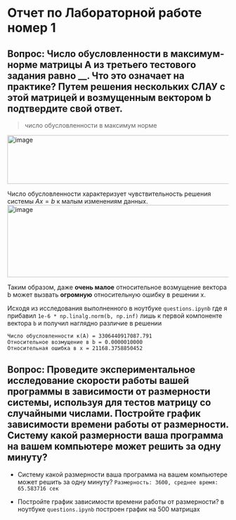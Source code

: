 # Отчет по Лабораторной работе номер 1

## Вопрос: Число обусловленности в максимум-норме матрицы A из третьего тестового задания равно __. Что это означает на практике? Путем решения нескольких СЛАУ с этой матрицей и возмущенным вектором b подтвердите свой ответ.
>число обусловленности в максимум норме 
<img width="913" height="111" alt="image" src="https://github.com/user-attachments/assets/c39bceef-51a3-43f8-bb2e-6d6c9ca59153" />


Число обусловленности характеризует чувствительность решения системы $Ax=b$ к малым изменениям данных.
<img width="1246" height="165" alt="image" src="https://github.com/user-attachments/assets/6773771b-b444-4a9c-a7d7-36814ea6a550" />

Таким образом, даже **очень малое** относительное возмущение вектора b может вызвать **огромную** относительную ошибку в решении x.

Исходя из исследования выполненного в ноутбуке `questions.ipynb`
где я прибавил `1e-6 * np.linalg.norm(b, np.inf)` лишь к первой компоненте вектора `b` 
и получил наглядно различие в решении

```
Число обусловленности κ(A) = 3306440917087.791
Относительное возмущение в b = 0.0000010000
Относительная ошибка в x = 21168.3758850452
```
## Вопрос: Проведите экспериментальное исследование скорости работы вашей программы в зависимости от размерности системы, используя для тестов матрицу со случайными числами. Постройте график зависимости времени работы от размерности. Систему какой размерности ваша программа на вашем компьютере может решить за одну минуту?

- Систему какой размерности ваша программа на вашем компьютере может решить за одну минуту?
`Размерность: 3600, среднее время: 65.583716 сек`

- Постройте график зависимости времени работы от размерности?
в ноутбуке `questions.ipynb` построен график на 500 матрицах

